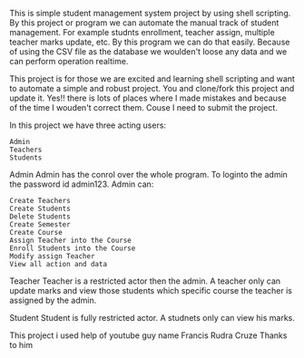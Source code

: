 This is simple student management system project by using shell scripting. By this project or program we can automate the manual track of student management. For example studnts enrollment, teacher assign, multiple teacher marks update, etc. By this program we can do that easily. Because of using the CSV file as the database we woulden't loose any data and we can perform operation realtime.

This project is for those we are excited and learning shell scripting and want to automate a simple and robust project. You and clone/fork this project and update it. Yes!! there is lots of places where I made mistakes and because of the time I wouden't correct them. Couse I need to submit the project.

In this project we have three acting users:

    Admin
    Teachers
    Students

Admin Admin has the conrol over the whole program. To loginto the admin the password id admin123. Admin can:

    Create Teachers
    Create Students
    Delete Students
    Create Semester
    Create Course
    Assign Teacher into the Course
    Enroll Students into the Course
    Modify assign Teacher
    View all action and data

Teacher Teacher is a restricted actor then the admin. A teacher only can update marks and view those students which specific course the teacher is assigned by the admin.

Student Student is fully restricted actor. A studnets only can view his marks.

This project i used help of youtube guy name Francis Rudra Cruze
Thanks to him
